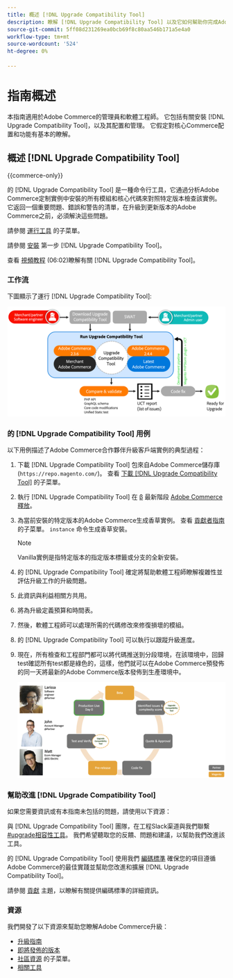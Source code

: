 ```yaml
---
title: 概述 [!DNL Upgrade Compatibility Tool]
description: 瞭解 [!DNL Upgrade Compatibility Tool] 以及它如何幫助你完成Adobe Commerce計畫。
source-git-commit: 5ff08d231269ea0bcb69f8c80aa546b171a5e4a0
workflow-type: tm+mt
source-wordcount: '524'
ht-degree: 0%

---
```



# 指南概述

本指南適用於Adobe Commerce的管理員和軟體工程師。 它包括有關安裝 [!DNL Upgrade Compatibility Tool]，以及其配置和管理。 它假定對核心Commerce配置和功能有基本的瞭解。

## 概述 [!DNL Upgrade Compatibility Tool]

{{commerce-only}}

的 [!DNL Upgrade Compatibility Tool] 是一種命令行工具，它通過分析Adobe Commerce定制實例中安裝的所有模組和核心代碼來對照特定版本檢查該實例。 它返回一個重要問題、錯誤和警告的清單，在升級到更新版本的Adobe Commerce之前，必須解決這些問題。

請參閱 [運行工具](../upgrade-compatibility-tool/run.md) 的子菜單。

請參閱 [安裝](../upgrade-compatibility-tool/install.md) 第一步 [!DNL Upgrade Compatibility Tool]。

查看 [視頻教程](https://experienceleague.adobe.com/docs/commerce-learn/tutorials/upgrade/upgrade-compatibility-tool-overview.html?lang=en) (06:02)瞭解有關 [!DNL Upgrade Compatibility Tool]。

### 工作流

下圖顯示了運行 [!DNL Upgrade Compatibility Tool]:

![[!DNL Upgrade Compatibility Tool] 圖](../../assets/upgrade-guide/uct-diagram-v5.png)

### 的 [!DNL Upgrade Compatibility Tool] 用例

以下用例描述了Adobe Commerce合作夥伴升級客戶端實例的典型過程：

1. 下載 [!DNL Upgrade Compatibility Tool] 包來自Adobe Commerce儲存庫(`https://repo.magento.com/`)。 查看 [下載 [!DNL Upgrade Compatibility Tool]](../upgrade-compatibility-tool/install.md#download-the-upgrade-compatibility-tool) 的子菜單。
1. 執行 [!DNL Upgrade Compatibility Tool] 在 [β](https://devdocs.magento.com/release/beta-program.html) 最新階段 [Adobe Commerce釋放](https://devdocs.magento.com/release/)。
1. 為當前安裝的特定版本的Adobe Commerce生成香草實例。 查看 [貢獻者指南](https://devdocs.magento.com/contributor-guide/contributing.html#vanilla-pr) 的子菜單。 `instance` 命令生成香草安裝。

   >[!NOTE]
   >
   >Vanilla實例是指特定版本的指定版本標籤或分支的全新安裝。

1. 的 [!DNL Upgrade Compatibility Tool] 確定將幫助軟體工程師瞭解複雜性並評估升級工作的升級問題。
1. 此資訊與利益相關方共用。
1. 將為升級定義預算和時間表。
1. 然後，軟體工程師可以處理所需的代碼修改來修復損壞的模組。
1. 的 [!DNL Upgrade Compatibility Tool] 可以執行以跟蹤升級進度。
1. 現在，所有檢查和工程部門都可以將代碼推送到分段環境，在該環境中，回歸test確認所有test都是綠色的，這樣，他們就可以在Adobe Commerce預發佈的同一天將最新的Adobe Commerce版本發佈到生產環境中。

   ![[!DNL Upgrade Compatibility Tool] 觀眾](../../assets/upgrade-guide/audience-uct-v3.png)

### 幫助改進 [!DNL Upgrade Compatibility Tool]

如果您需要資訊或有本指南未包括的問題，請使用以下資源：

與 [!DNL Upgrade Compatibility Tool] 團隊，在工程Slack渠道與我們聯繫 [#upgrade相容性工具](https://magentocommeng.slack.com/archives/C019Y143U9F)。 我們希望聽取您的反饋、問題和建議，以幫助我們改進該工具。

的 [!DNL Upgrade Compatibility Tool] 使用我們 [編碼標準](https://devdocs.magento.com/guides/v2.4/coding-standards/bk-coding-standards.html) 確保您的項目遵循Adobe Commerce的最佳實踐並幫助您改進和擴展 [!DNL Upgrade Compatibility Tool]。

請參閱 [貢獻](https://devdocs.magento.com/guides/v2.4/coding-standards/contributing.html)  主題，以瞭解有關提供編碼標準的詳細資訊。

### 資源

我們開發了以下資源來幫助您瞭解Adobe Commerce升級：

- [升級指南](https://experienceleague.adobe.com/docs/commerce-operations/upgrade-guide/overview.html)
- [即將發佈的版本](https://devdocs.magento.com/release/)
- [社區資源](https://devdocs.magento.com/community/resources/resources.html) 的子菜單。
- [相關工具](https://experienceleague.adobe.com/docs/commerce-operations/upgrade-guide/related-tools.html)
